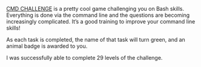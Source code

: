 [CMD CHALLENGE](https://cmdchallenge.com/) is a pretty cool game challenging you on Bash skills. Everything is done via the command line and the questions are becoming increasingly complicated. It’s a good training to improve your command line skills!

As each task is completed, the name of that task will turn green, and an animal badge is awarded to you.

I was successfully able to complete 29 levels of the challenge.
